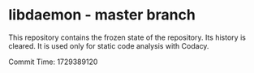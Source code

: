 # libdaemon - master branch

This repository contains the frozen state of the repository.
Its history is cleared. It is used only for static code
analysis with Codacy.

Commit Time: 1729389120